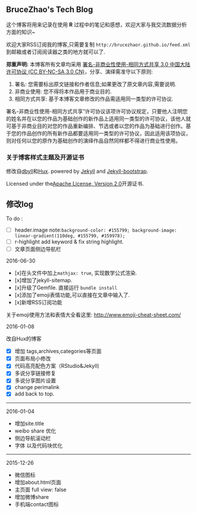 ## BruceZhao's Tech Blog
 
这个博客将用来记录在使用 **R** 过程中的笔记和感想，欢迎大家与我交流数据分析方面的知识~

欢迎大家RSS订阅我的博客,只需要复制 `http://brucezhaor.github.io/feed.xml`到邮箱或者订阅阅读器之类的地方就可以了.

**郑重声明:** 本博客所有文章均采用 [署名-非商业性使用-相同方式共享 3.0 中国大陆许可协议 (CC BY-NC-SA 3.0 CN)](https://creativecommons.org/licenses/by-nc-sa/3.0/cn/)，分享、演绎需准守以下原则:

1. 署名: 您需要标出原文链接和作者信息;如果更改了原文章内容,需要说明.
2. 非商业使用: 您不得将本作品用于商业目的.
3. 相同方式共享: 基于本博客文章修改的作品需适用同一类型的许可协议.

署名-非商业性使用-相同方式共享”许可协议该项许可协议规定，只要他人注明您的姓名并在以您的作品为基础创作的新作品上适用同一类型的许可协议，该他人就可基于非商业目的对您的作品重新编排、节选或者以您的作品为基础进行创作。基于您的作品创作的所有新作品都要适用同一类型的许可协议，因此适用该项协议，则对任何以您的原作为基础创作的演绎作品自然同样都不得进行商业性使用。

### 关于博客样式主题及开源证书

修改自[dbyll](http://dbtek.github.io/dbyll/)和[Hux](http://huangxuan.me). powered by [Jekyll](https://github.com/mojombo/jekyll) and [Jekyll-bootstrap](http://jekyllbootstrap.com).

Licensed under the[Apache License, Version 2.0](/LICENSE)开源证书.

## 修改log

To do :
- [ ] header.image  note:`background-color: #155799; background-image: linear-gradient(110deg, #155799, #159978);`
- [ ] r-highlight  add keyword & fix string highlight.
- [ ] 文章页面侧边导航栏

2016-06-30

- [x]在头文件中加上`mathjax: true`, 实现数学公式渲染.
- [x]增加了jekyll-sitemap.
- [x]升级了Gemfile. 直接运行 `bundle install`
- [x]添加了emoji表情功能,可以直接在文章中输入了.
- [x]新增RSS订阅功能

关于emoji使用方法和表情大全看这里: <http://www.emoji-cheat-sheet.com/>

2016-01-08

改自Hux的博客
- [x] 增加 tags,archives,categories等页面
- [x] 页面布局小修改
- [x] 代码高亮配色方案（RStudio&Jekyll)
- [x] 多说分享链接修复
- [x] 多说分享图片设置
- [x] change perimalink
- [x] add back to top.

-------------------

2016-01-04

* 增加site.title
* weibo share 优化
* 侧边导航滚动栏
* 字体 以及代码块优化

-----------------------

2015-12-26
* 微信图标
* 增加about.html页面
* 主页面 full view: false
* 增加微博share
* 手机端contact图标

